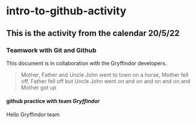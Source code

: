 # intro-to-github-activity
## This is the activity from the calendar 20/5/22

### Teamwork with Git and Github
This document is in collaboration with the Gryffindor developers.

> Mother, Father and Uncle John went to town on a horse, Mother fell off, Father fell off but Uncle John went on and on and on and on
> and Mother got up 

#### github practice with team ***Gryffindor***
Hello Gryffindor team
